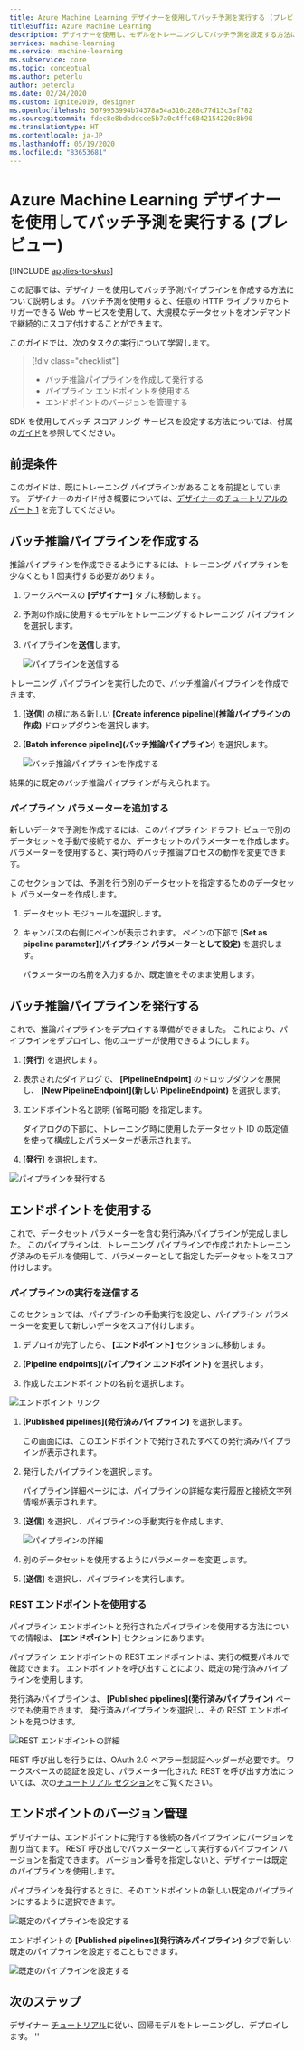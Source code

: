 ```yaml
---
title: Azure Machine Learning デザイナーを使用してバッチ予測を実行する (プレビュー)
titleSuffix: Azure Machine Learning
description: デザイナーを使用し、モデルをトレーニングしてバッチ予測を設定する方法について説明します。 HTTP ライブラリからトリガーできる、パラメーター化された Web サービスとしてパイプラインをデプロイします。
services: machine-learning
ms.service: machine-learning
ms.subservice: core
ms.topic: conceptual
ms.author: peterlu
author: peterclu
ms.date: 02/24/2020
ms.custom: Ignite2019, designer
ms.openlocfilehash: 5079953994b74378a54a316c288c77d13c3af782
ms.sourcegitcommit: fdec8e8bdbddcce5b7a0c4ffc6842154220c8b90
ms.translationtype: HT
ms.contentlocale: ja-JP
ms.lasthandoff: 05/19/2020
ms.locfileid: "83653681"
---
```

# <a name="run-batch-predictions-using-azure-machine-learning-designer-preview"></a>Azure Machine Learning デザイナーを使用してバッチ予測を実行する (プレビュー)
[!INCLUDE [applies-to-skus](../../includes/aml-applies-to-enterprise-sku.md)]

この記事では、デザイナーを使用してバッチ予測パイプラインを作成する方法について説明します。 バッチ予測を使用すると、任意の HTTP ライブラリからトリガーできる Web サービスを使用して、大規模なデータセットをオンデマンドで継続的にスコア付けすることができます。

このガイドでは、次のタスクの実行について学習します。

> [!div class="checklist"]
> * バッチ推論パイプラインを作成して発行する
> * パイプライン エンドポイントを使用する
> * エンドポイントのバージョンを管理する

SDK を使用してバッチ スコアリング サービスを設定する方法については、付属の[ガイド](how-to-run-batch-predictions.md)を参照してください。

## <a name="prerequisites"></a>前提条件

このガイドは、既にトレーニング パイプラインがあることを前提としています。 デザイナーのガイド付き概要については、[デザイナーのチュートリアルのパート 1](tutorial-designer-automobile-price-train-score.md) を完了してください。 

## <a name="create-a-batch-inference-pipeline"></a>バッチ推論パイプラインを作成する

推論パイプラインを作成できるようにするには、トレーニング パイプラインを少なくとも 1 回実行する必要があります。

1. ワークスペースの **[デザイナー]** タブに移動します。

1. 予測の作成に使用するモデルをトレーニングするトレーニング パイプラインを選択します。

1. パイプラインを**送信**します。

    ![パイプラインを送信する](./media/how-to-run-batch-predictions-designer/run-training-pipeline.png)

トレーニング パイプラインを実行したので、バッチ推論パイプラインを作成できます。

1. **[送信]** の横にある新しい **[Create inference pipeline]\(推論パイプラインの作成\)** ドロップダウンを選択します。

1. **[Batch inference pipeline]\(バッチ推論パイプライン\)** を選択します。

    ![バッチ推論パイプラインを作成する](./media/how-to-run-batch-predictions-designer/create-batch-inference.png)
    
結果的に既定のバッチ推論パイプラインが与えられます。 

### <a name="add-a-pipeline-parameter"></a>パイプライン パラメーターを追加する

新しいデータで予測を作成するには、このパイプライン ドラフト ビューで別のデータセットを手動で接続するか、データセットのパラメーターを作成します。 パラメーターを使用すると、実行時のバッチ推論プロセスの動作を変更できます。

このセクションでは、予測を行う別のデータセットを指定するためのデータセット パラメーターを作成します。

1. データセット モジュールを選択します。

1. キャンバスの右側にペインが表示されます。 ペインの下部で **[Set as pipeline parameter]\(パイプライン パラメーターとして設定\)** を選択します。
   
    パラメーターの名前を入力するか、既定値をそのまま使用します。

## <a name="publish-your-batch-inferencing-pipeline"></a>バッチ推論パイプラインを発行する

これで、推論パイプラインをデプロイする準備ができました。 これにより、パイプラインをデプロイし、他のユーザーが使用できるようにします。

1. **[発行]** を選択します。

1. 表示されたダイアログで、 **[PipelineEndpoint]** のドロップダウンを展開し、 **[New PipelineEndpoint]\(新しい PipelineEndpoint\)** を選択します。

1. エンドポイント名と説明 (省略可能) を指定します。

    ダイアログの下部に、トレーニング時に使用したデータセット ID の既定値を使って構成したパラメーターが表示されます。

1. **[発行]** を選択します。

![パイプラインを発行する](./media/how-to-run-batch-predictions-designer/publish-inference-pipeline.png)


## <a name="consume-an-endpoint"></a>エンドポイントを使用する

これで、データセット パラメーターを含む発行済みパイプラインが完成しました。 このパイプラインは、トレーニング パイプラインで作成されたトレーニング済みのモデルを使用して、パラメーターとして指定したデータセットをスコア付けします。

### <a name="submit-a-pipeline-run"></a>パイプラインの実行を送信する 

このセクションでは、パイプラインの手動実行を設定し、パイプライン パラメーターを変更して新しいデータをスコア付けします。 

1. デプロイが完了したら、 **[エンドポイント]** セクションに移動します。

1. **[Pipeline endpoints]\(パイプライン エンドポイント\)** を選択します。

1. 作成したエンドポイントの名前を選択します。

![エンドポイント リンク](./media/how-to-run-batch-predictions-designer/manage-endpoints.png)

1. **[Published pipelines]\(発行済みパイプライン\)** を選択します。

    この画面には、このエンドポイントで発行されたすべての発行済みパイプラインが表示されます。

1. 発行したパイプラインを選択します。

    パイプライン詳細ページには、パイプラインの詳細な実行履歴と接続文字列情報が表示されます。 
    
1. **[送信]** を選択し、パイプラインの手動実行を作成します。

    ![パイプラインの詳細](./media/how-to-run-batch-predictions-designer/submit-manual-run.png)
    
1. 別のデータセットを使用するようにパラメーターを変更します。
    
1. **[送信]** を選択し、パイプラインを実行します。

### <a name="use-the-rest-endpoint"></a>REST エンドポイントを使用する

パイプライン エンドポイントと発行されたパイプラインを使用する方法についての情報は、 **[エンドポイント]** セクションにあります。

パイプライン エンドポイントの REST エンドポイントは、実行の概要パネルで確認できます。 エンドポイントを呼び出すことにより、既定の発行済みパイプラインを使用します。

発行済みパイプラインは、 **[Published pipelines]\(発行済みパイプライン\)** ページでも使用できます。 発行済みパイプラインを選択し、その REST エンドポイントを見つけます。 

![REST エンドポイントの詳細](./media/how-to-run-batch-predictions-designer/rest-endpoint-details.png)

REST 呼び出しを行うには、OAuth 2.0 ベアラー型認証ヘッダーが必要です。 ワークスペースの認証を設定し、パラメーター化された REST を呼び出す方法については、次の[チュートリアル セクション](tutorial-pipeline-batch-scoring-classification.md#publish-and-run-from-a-rest-endpoint)をご覧ください。

## <a name="versioning-endpoints"></a>エンドポイントのバージョン管理

デザイナーは、エンドポイントに発行する後続の各パイプラインにバージョンを割り当てます。 REST 呼び出しでパラメーターとして実行するパイプライン バージョンを指定できます。 バージョン番号を指定しないと、デザイナーは既定のパイプラインを使用します。

パイプラインを発行するときに、そのエンドポイントの新しい既定のパイプラインにするように選択できます。

![既定のパイプラインを設定する](./media/how-to-run-batch-predictions-designer/set-default-pipeline.png)

エンドポイントの **[Published pipelines]\(発行済みパイプライン\)** タブで新しい既定のパイプラインを設定することもできます。

![既定のパイプラインを設定する](./media/how-to-run-batch-predictions-designer/set-new-default-pipeline.png)

## <a name="next-steps"></a>次のステップ

デザイナー [チュートリアル](tutorial-designer-automobile-price-train-score.md)に従い、回帰モデルをトレーニングし、デプロイします。
''